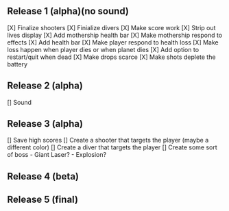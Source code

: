 ## Release 1 (alpha)(no sound)
[X] Finalize shooters
[X] Finialize divers
[X] Make score work
[X] Strip out lives display
[X] Add mothership health bar
[X] Make mothership respond to effects
[X] Add health bar
[X] Make player respond to health loss
[X] Make loss happen when player dies or when planet dies
[X] Add option to restart/quit when dead
[X] Make drops scarce
[X] Make shots deplete the battery

## Release 2 (alpha)
[] Sound

## Release 3 (alpha)
[] Save high scores
[] Create a shooter that targets the player (maybe a different color)
[] Create a diver that targets the player
[] Create some sort of boss
    - Giant Laser?
    - Explosion?

## Release 4 (beta)

## Release 5 (final)

